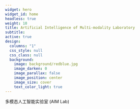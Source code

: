 ```yaml
---
widget: hero
widget_id: home
headless: true
weight: 10
title: Artificial Intelligence of Multi-modality Laboratory
subtitle:
active: true
design:
  columns: "1"
  css_style: null
  css_class: null
  background:
    image: background/redblue.jpg
    image_darken: 0
    image_parallax: false
    image_position: center
    image_size: cover
    text_color_light: true
---
```

多模态人工智能实验室 (AIM Lab)
